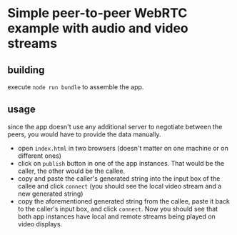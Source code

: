 # Simple peer-to-peer WebRTC example with audio and video streams

## building

execute `node run bundle` to assemble the app.

## usage

since the app doesn't use any additional server to negotiate between the peers, you would have to provide the data manually.

* open `index.html` in two browsers (doesn't matter on one machine or on different ones)
* click on `publish` button in one of the app instances. That would be the caller, the other would be the callee.
* copy and paste the caller's generated string into the input box of the callee and click `connect` (you should see the local video stream and a new generated string)
* copy the aforementioned generated string from the callee, paste it back to the caller's input box, and click `connect`. Now you should see that both app instances have local and remote streams being played on video displays.
